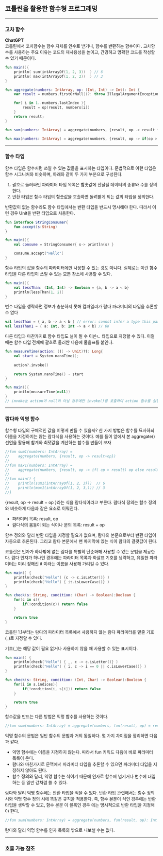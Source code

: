 ## 코틀린을 활용한 함수형 프로그래밍
***

### 고차 함수
**ChatGPT**  
코틀린에서 코차함수는 함수 자체를 인수로 받거나, 함수를 반환하는 함수이다. 고차함수를 사용하는 주요 이유는
코드의 재사용성을 높이고, 간경하고 명확한 코드를 작성할 수 있기 때문이다.

```kotlin
fun main(){
    println( sum(intArrayOf(1, 2, 3))  ) // 6
    println( max(intArrayOf(1, 2, 3))  ) // 3
}

fun aggregate(numbers: IntArray, op: (Int, Int) -> Int): Int {
    var result = numbers.firstOrNull()?: throw IllegalArgumentException("Empty array")

    for( i in 1..numbers.lastIndex ){
        result = op(result, numbers[i])
    }
    return result;
}

fun sum(numbers: IntArray) = aggregate(numbers, {result, op -> result + op})

fun max(numbers: IntArray) = aggregate(numbers, {result, op -> if(op > result) op else result})
```
***

### 함수 타입

함수 타입은 함수처럼 쓰일 수 있는 값들을 표시하는 타입이다. 문법적으로 이런 타입은 함수 시그니처와 비슷하며,
아래와 같이 두 가지 부분으로 구성된다.
1. 괄호로 둘러싸인 파라미터 타입 목록은 함숫값에 전달될 데이터의 종류와 수를 정의한다.
2. 반환 타입은 함수 타입의 함숫값을 호출하면 돌려받게 되는 값의 타입을 정의한다.

반환값이 없는 함수라도 함수 타입에서는 반환 타입을 반드시 명시해야 한다. 따라서 이런 경우 Unit을 반환
타입으로 사용한다.

```kotlin
fun interface StringConsumer{
    fun accept(s:String)
}

fun main(){
    val consume = StringConsumer{ s-> println(s) }

    consume.accept("Hello")
}
```

함수 타입의 값을 함수의 파라미터에만 사용할 수 있는 것도 아니다. 실제로는 이런 함수 타입을 다른 타입이 쓰일
수 있는 모든 장소에 사용할 수 있다.
```kotlin
fun main(){
    val lessThan: (Int, Int) -> Boolean = {a, b -> a < b}
    println(lessThan(1, 2))
}
```
변수 타입을 생략하면 정보가 충분하지 못해 컴파일러가 람다 파라미터의 타입을 추론할 수 없다
```kotlin
val lessThan = { a, b -> a < b } // error: connot infer a type this parameter
val lessThan1 = { a: Int, b: Int -> a < b} // OK
```
다른 타입과 마찬가지로 함수 타입도 널이 될 수 이쓴ㄴ 타입으로 지정할 수 있다.
이럴 때는 함수 타입 전체에 괄호로 둘러싼 다음에 물을표를 붙인다.
```kotlin
fun measureTime(action: (() -> Unit)?): Long{
    val start = System.nanoTime();
    
    action?.invoke()
    
    return System.nanoTime() - start
}

fun main(){
    println(measureTime(null))
}
// invoke눈 action이 null이 아닐 경우에만 invoke()를 호출하여 action 함수를 실행한다.
```
***

### 람다와 익명 함수
 함수형 타입의 구체적인 값을 어떻게 만들 수 있을까? 한 가지 방법은 함수를 묘사하되 이름을 지정하지는 않는
 람다식을 사용하는 것이다. 예를 들어 앞에서 본 aggregate() 선언을 활용해 합계와 최댓값을 계산하는
 함수를 만들어 보자
 ```kotlin
//fun sum1(numbers: IntArray) =
//    aggregate(numbers, {result, op -> result+op})
//
//fun max1(numbers: IntArray) =
//    aggregate(numbers, {result, op -> if( op > result) op else result })
//
//fun main() {
//    println(sum1(intArrayOf(1, 2, 3)))  // 6
//    println(max1(intArrayOf(1, 2, 3,))) // 3
//}
```
{result, op -> result + op }라는 식을 람다식이라고 부른다. 람다식 정의는 함수 정의와 비슷하게 
다음과 같은 요소로 이뤄진다.
- 파라미터 목록: result, op
- 람다식의 몸동이 되는 식이나 문의 목록: result + op

함수 정의와 달리 반환 타입을 지정할 필요가 없으며, 람다의 본문으로부터 반환 타입이 자동으로 추론된다.
그리고 람다 본문에서 맨 마지막에 있는 식이 람다의 결괏값이 된다.

코틀린은 인자가 하나밖에 없는 람다를 특별히 단순화해 사용할 수 있는 문법을 제공한다.
람다 인자가 하나인 경우에는 파라미터 목록과 화살표 기호를 생략하고, 유일한 파라미터는 미리 정해진
it 이라는 이름을 사용해 가리킬 수 있다.
```kotlin
fun main() {
    println(check("Hello") {c -> c.isLetter()} )
    println(check("Hello") { it.isLowerCase()} )
}

fun check(s: String, condition: (Char) -> Boolean):Boolean {
    for(c in s){
        if(!condition(c)) return false
    }

    return true
}
```

코틀린 1.1부터는 람다의 파라미터 목록에서 사용하지 않는 람다 파라미터를 밑줄 기호(_)로 지정할 수 있다.

기호(_)는 해당 값이 필요 없거나 사용하지 않을 때 사용할 수 있는 표시이다.
```kotlin
fun main() {
    println(check("Hello") { _, c -> c.isLetter()} )
    println(check("Hello") { i, c -> i == 0 || c.isLowerCase()} )
}

fun check(s: String, condition: (Int, Char) -> Boolean):Boolean {
    for(i in s.indices){
        if(!condition(i, s[i])) return false
    }

    return true
}
```
함수값을 만드는 다른 방법은 익명 함수를 사용하는 것이다.
```kotlin
//fun sum(numbers: IntArray) = aggregate(numbers, fun(result, op) = result + op)
```
익명 함수의 문법은 일반 함수의 문법과 거의 동일하다. 몇 가지 차이점을 정리하면 다음과 같다.
- 익명 함수에는 이름을 지정하지 않는다. 따라서 fun 키워드 다음에 바로 파라미터 목록이 온다.
- 람다와 마찬가지로 문맥에서 파라미터 타입을 추론할 수 있으면 파라미터 타입을 지정하지 않아도 된다.
- 함수 정의와 달리, 익명 함수는 식이기 때문에 인자로 함수에 넘기거나 변수에 대입하는 등 일반 값처럼
쓸 수 있다.

람다와 달리 익명 함수에는 반환 타입을 적을 수 있다. 반환 타입 관련해서는 함수 정의 시와 익명 함수
정의 시에 똑같은 규칙을 적용한다. 즉, 함수 본문이 식인 경우에는 반환 타입을 생략할 수 있고, 함수 본문
이 블록인 경우 에는 명시적으로 반환 타입을 지정해야 한다.
```kotlin
//fun sum(numbers: IntArray) = aggregate(numbers, fun(result, op): Int {return result+op})
```
람다와 달리 익명 함수를 인자 목록의 밖으로 내보낼 수는 없다.
***

### 호출 가능 참조